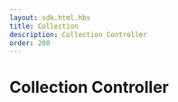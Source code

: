```yaml
---
layout: sdk.html.hbs
title: Collection
description: Collection Controller
order: 200
---
```


# Collection Controller

